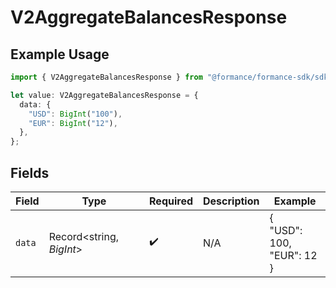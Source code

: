 # V2AggregateBalancesResponse

## Example Usage

```typescript
import { V2AggregateBalancesResponse } from "@formance/formance-sdk/sdk/models/shared";

let value: V2AggregateBalancesResponse = {
  data: {
    "USD": BigInt("100"),
    "EUR": BigInt("12"),
  },
};
```

## Fields

| Field                     | Type                      | Required                  | Description               | Example                   |
| ------------------------- | ------------------------- | ------------------------- | ------------------------- | ------------------------- |
| `data`                    | Record<string, *BigInt*>  | :heavy_check_mark:        | N/A                       | {<br/>"USD": 100,<br/>"EUR": 12<br/>} |